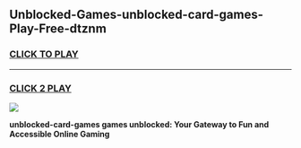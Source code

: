
## Unblocked-Games-unblocked-card-games-Play-Free-dtznm
<h3>
<a href="https://premium76.site?title=unblocked-card-games&ref=18A1">CLICK TO PLAY</a></h3>
<hr>

<h3>
<a href="https://premium76.site?title=unblocked-card-games&ref=18A1">CLICK 2 PLAY</a>
  
</h3>

<a href="https://premium76.site?title=unblocked-card-games&ref=18A1"><img src="https://clearcache.store/games.png"></a>


**unblocked-card-games games unblocked: Your Gateway to Fun and Accessible Online Gaming**
